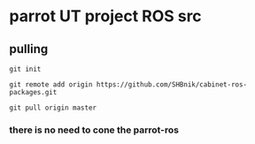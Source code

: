 # parrot UT project ROS src

## pulling 
```
git init
``` 

```
git remote add origin https://github.com/SHBnik/cabinet-ros-packages.git
```

```
git pull origin master
```


### there is no need to cone the parrot-ros
